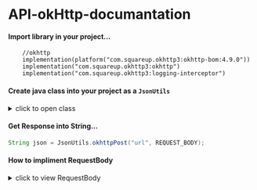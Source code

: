 # API-okHttp-documantation

#### Import library in your project...

```grovy
    //okhttp
    implementation(platform("com.squareup.okhttp3:okhttp-bom:4.9.0"))
    implementation("com.squareup.okhttp3:okhttp")
    implementation("com.squareup.okhttp3:logging-interceptor")
```

#### Create java class into your project as a `JsonUtils`

<Details>
<Summary> click to open class </Summary>

#### JsonUtils.java

```java

public class JsonUtils {

    public static String okhttpGET(String url) {
        OkHttpClient client = new OkHttpClient.Builder()
                .readTimeout(20000, TimeUnit.MILLISECONDS)
                .writeTimeout(20000, TimeUnit.MILLISECONDS)
                .build();

        Request request = new Request.Builder()
                .url(url)
                .build();

        try {
            Response response = client.newCall(request).execute();
            return response.body().string();
        } catch (Exception e) {
            e.printStackTrace();
            return "";
        }
    }

    public static String okhttpPost(String url, RequestBody requestBody) {
        OkHttpClient client = new OkHttpClient.Builder()
                .readTimeout(25000, TimeUnit.MILLISECONDS)
                .writeTimeout(25000, TimeUnit.MILLISECONDS)
                .build();

        Request request = new Request.Builder()
                .url(url)
                .post(requestBody)
                .build();

        try {
            Response response = client.newCall(request).execute();
            return response.body().string();
        } catch (Exception e) {
            e.printStackTrace();
            return "";
        }
    }
}

```

</Details>

#### Get Response into String...

```java
String json = JsonUtils.okhttpPost("url", REQUEST_BODY);
```

#### How to impliment RequestBody

<Details>
<Summary> click to view RequestBody </Summary>

#### Normal

```java

public RequestBody getAPIRequest(){
  JsonObject jsObj = (JsonObject) new Gson().toJsonTree(new API());
  jsObj.addProperty("KEY", PARAMS);
  jsObj.addProperty("KEY", PARAMS);
  //...
  
  return new MultipartBody.Builder()
         .setType(MultipartBody.FORM)
         .addFormDataPart("data", jsObj.toString())
         .build();
}

```
#### with image

```java

public RequestBody getAPIRequest(File file){
  JsonObject jsObj = (JsonObject) new Gson().toJsonTree(new API());
  jsObj.addProperty("KEY", PARAMS);
  jsObj.addProperty("KEY", PARAMS);
  //...
  
  return new MultipartBody.Builder()
         .setType(MultipartBody.FORM)
         .addFormDataPart("user_image", file.getName(), RequestBody.create(MediaType.parse("image/*"), file))
         .addFormDataPart("data", jsObj.toString())
         .build();
}

```


</Details>
